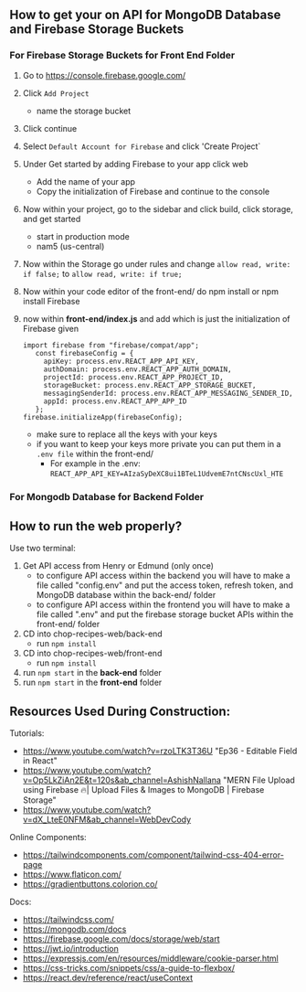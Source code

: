 ## How to get your on API for MongoDB Database and Firebase Storage Buckets
### For Firebase Storage Buckets for Front End Folder
1. Go to https://console.firebase.google.com/
2. Click `Add Project`
   - name the storage bucket
3. Click continue
4. Select `Default Account for Firebase` and click 'Create Project`
5. Under Get started by adding Firebase to your app click web
   - Add the name of your app
   - Copy the initialization of Firebase and continue to the console
6. Now within your project, go to the sidebar and click build, click storage, and get started
   - start in production mode
   - nam5 (us-central)
7. Now within the Storage go under rules and change `allow read, write: if false;` to `allow read, write: if true;`
8. Now within your code editor of the front-end/ do npm install or npm install Firebase 
9. now within **front-end/index.js** and add which is just the initialization of Firebase given
    
       import firebase from "firebase/compat/app";
          const firebaseConfig = {
            apiKey: process.env.REACT_APP_API_KEY,
            authDomain: process.env.REACT_APP_AUTH_DOMAIN,
            projectId: process.env.REACT_APP_PROJECT_ID,
            storageBucket: process.env.REACT_APP_STORAGE_BUCKET,
            messagingSenderId: process.env.REACT_APP_MESSAGING_SENDER_ID,
            appId: process.env.REACT_APP_APP_ID
          };
       firebase.initializeApp(firebaseConfig);
   
   - make sure to replace all the keys with your keys
   - if you want to keep your keys more private you can put them in a `.env file` within the front-end/
      - For example in the .env: `REACT_APP_API_KEY=AIzaSyDeXC8ui1BTeL1UdvemE7ntCNscUxl_HTE`
      
   
### For Mongodb Database for Backend Folder


## How to run the web properly?
Use two terminal:

1. Get API access from Henry or Edmund (only once)
   - to configure API access within the backend you will have to make a file called "config.env" and put the access token, refresh token, and MongoDB database within the back-end/ folder
   - to configure API access within the frontend you will have to make a file called ".env" and put the firebase storage bucket APIs within the front-end/ folder
2. CD into chop-recipes-web/back-end
   - run `npm install`
3. CD into chop-recipes-web/front-end
   - run `npm install`
5. run `npm start` in the **back-end** folder
6. run `npm start` in the **front-end** folder

## Resources Used During Construction:

Tutorials:
- https://www.youtube.com/watch?v=rzoLTK3T36U "Ep36 - Editable Field in React"
- https://www.youtube.com/watch?v=Op5LkZiAn2E&t=120s&ab_channel=AshishNallana "MERN File Upload using Firebase 🔥| Upload Files & Images to MongoDB | Firebase Storage"
- https://www.youtube.com/watch?v=dX_LteE0NFM&ab_channel=WebDevCody

Online Components:
- https://tailwindcomponents.com/component/tailwind-css-404-error-page
- https://www.flaticon.com/
- https://gradientbuttons.colorion.co/


Docs:
- https://tailwindcss.com/
- https://mongodb.com/docs
- https://firebase.google.com/docs/storage/web/start
- https://jwt.io/introduction
- https://expressjs.com/en/resources/middleware/cookie-parser.html
- https://css-tricks.com/snippets/css/a-guide-to-flexbox/
- https://react.dev/reference/react/useContext
